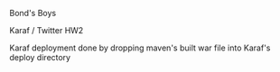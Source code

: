 Bond's Boys 

Karaf / Twitter HW2

Karaf deployment done by dropping maven's built war file into Karaf's deploy directory